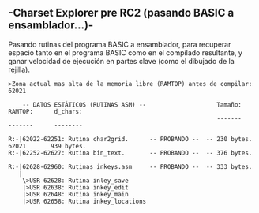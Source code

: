 ## -Charset Explorer pre RC2 (pasando BASIC a ensamblador...)-

Pasando rutinas del programa BASIC a ensamblador, para recuperar espacio tanto en el programa BASIC
como en el compilado resultante, y ganar velocidad de ejecución en partes clave (como el dibujado
de la rejilla).

```
>Zona actual mas alta de la memoria libre (RAMTOP) antes de compilar: 62021

	-- DATOS ESTÁTICOS (RUTINAS ASM) --                    Tamaño:      RAMTOP:      d_chars:
                                                           -------      -------      --------

R:-|62022-62251: Rutina char2grid.      -- PROBANDO --  -- 230 bytes.    62021       939 bytes.
R:-|62252-62627: Rutina bin_text.       -- PROBANDO --  -- 376 bytes.

R:-|62628-62960: Rutinas inkeys.asm     -- PROBANDO --  -- 333 bytes.
   |
    \>USR 62628: Rutina inley_save
    |>USR 62638: Rutina inkey_edit
    |>USR 62648: Rutina inkey_main
    |>USR 62658: Rutina inkey_locations
```
